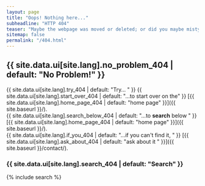 ```yaml
---
layout: page
title: "Oops! Nothing here..."
subheadline: "HTTP 404"
teaser: "Maybe the webpage was moved or deleted; or did you maybe mistype the link?"
sitemap: false
permalink: "/404.html"
---
```



## {{ site.data.ui[site.lang].no_problem_404 | default: "No Problem!" }}

{{ site.data.ui[site.lang].try_404 | default: "Try…  " }}
{{ site.data.ui[site.lang].start_over_404 | default: "...to start over on the" }} [{{ site.data.ui[site.lang].home_page_404 | default: "home page" }}]({{ site.baseurl }}/).  
{{ site.data.ui[site.lang].search_below_404 | default: "...to **search** below  " }} [{{ site.data.ui[site.lang].home_page_404 | default: "home page" }}]({{ site.baseurl }}/).  
{{ site.data.ui[site.lang].if_you_404 | default: "…if you can't find it,  " }} [{{ site.data.ui[site.lang].ask_about_404 | default: "ask about it " }}]({{ site.baseurl }}/contact/).

### {{ site.data.ui[site.lang].search_404 | default: "Search" }}

{% include search %}
